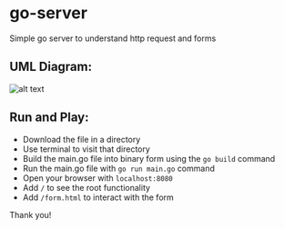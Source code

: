 # go-server
Simple go server to understand http request and forms

## UML Diagram:
![alt text]([http://url/to/img.png](https://github.com/n5hossai/go-server/blob/main/go-server.uml.png))

## Run and Play:
- Download the file in a directory
- Use terminal to visit that directory
- Build the main.go file into binary form using the `go build` command
- Run the main.go file with `go run main.go` command
- Open your browser with `localhost:8080`
- Add `/` to see the root functionality
- Add `/form.html` to interact with the form

Thank you!
